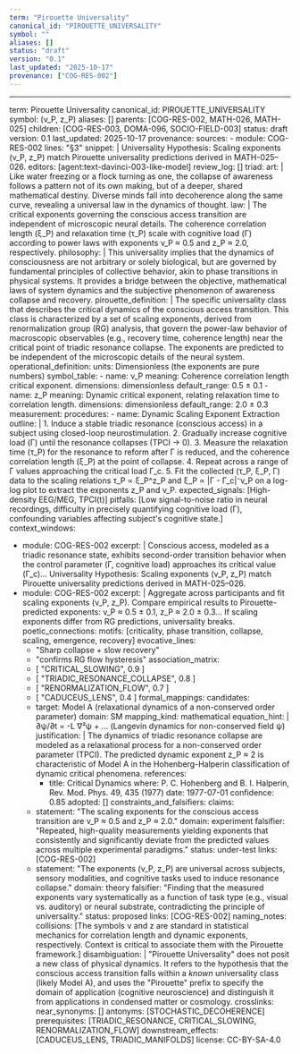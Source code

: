 ```yaml
---
term: "Pirouette Universality"
canonical_id: "PIROUETTE_UNIVERSALITY"
symbol: ""
aliases: []
status: "draft"
version: "0.1"
last_updated: "2025-10-17"
provenance: ["COG-RES-002"]
---
```


---
term: Pirouette Universality
canonical_id: PIROUETTE_UNIVERSALITY
symbol: (ν_P, z_P)
aliases: []
parents: [COG-RES-002, MATH-026, MATH-025]
children: [COG-RES-003, DOMA-096, SOCIO-FIELD-003]
status: draft
version: 0.1
last_updated: 2025-10-17
provenance:
  sources:
    - module: COG-RES-002
      lines: "§3"
      snippet: |
        Universality Hypothesis: Scaling exponents (ν_P, z_P) match Pirouette universality predictions derived in MATH-025–026.
  editors: [agent:text-davinci-003-like-model]
  review_log: []
triad:
  art: |
    Like water freezing or a flock turning as one, the collapse of awareness follows a pattern not of its own making, but of a deeper, shared mathematical destiny. Diverse minds fall into decoherence along the same curve, revealing a universal law in the dynamics of thought.
  law: |
    The critical exponents governing the conscious access transition are independent of microscopic neural details. The coherence correlation length (ξ_P) and relaxation time (τ_P) scale with cognitive load (Γ) according to power laws with exponents ν_P ≈ 0.5 and z_P ≈ 2.0, respectively.
  philosophy: |
    This universality implies that the dynamics of consciousness are not arbitrary or solely biological, but are governed by fundamental principles of collective behavior, akin to phase transitions in physical systems. It provides a bridge between the objective, mathematical laws of system dynamics and the subjective phenomenon of awareness collapse and recovery.
pirouette_definition: |
  The specific universality class that describes the critical dynamics of the conscious access transition. This class is characterized by a set of scaling exponents, derived from renormalization group (RG) analysis, that govern the power-law behavior of macroscopic observables (e.g., recovery time, coherence length) near the critical point of triadic resonance collapse. The exponents are predicted to be independent of the microscopic details of the neural system.
operational_definition:
  units: Dimensionless (the exponents are pure numbers)
  symbol_table:
    - name: ν_P
      meaning: Coherence correlation length critical exponent.
      dimensions: dimensionless
      default_range: 0.5 ± 0.1
    - name: z_P
      meaning: Dynamic critical exponent, relating relaxation time to correlation length.
      dimensions: dimensionless
      default_range: 2.0 ± 0.3
  measurement:
    procedures:
      - name: Dynamic Scaling Exponent Extraction
        outline: |
          1. Induce a stable triadic resonance (conscious access) in a subject using closed-loop neurostimulation.
          2. Gradually increase cognitive load (Γ) until the resonance collapses (TPCI → 0).
          3. Measure the relaxation time (τ_P) for the resonance to reform after Γ is reduced, and the coherence correlation length (ξ_P) at the point of collapse.
          4. Repeat across a range of Γ values approaching the critical load Γ_c.
          5. Fit the collected (τ_P, ξ_P, Γ) data to the scaling relations τ_P ∝ ξ_P^z_P and ξ_P ∝ |Γ - Γ_c|⁻ν_P on a log-log plot to extract the exponents z_P and ν_P.
        expected_signals: [High-density EEG/MEG, TPCI(t)]
        pitfalls: [Low signal-to-noise ratio in neural recordings, difficulty in precisely quantifying cognitive load (Γ), confounding variables affecting subject's cognitive state.]
context_windows:
  - module: COG-RES-002
    excerpt: |
      Conscious access, modeled as a triadic resonance state, exhibits second-order transition behavior when the control parameter (Γ, cognitive load) approaches its critical value (Γ_c)... Universality Hypothesis: Scaling exponents (ν_P, z_P) match Pirouette universality predictions derived in MATH-025–026.
  - module: COG-RES-002
    excerpt: |
      Aggregate across participants and fit scaling exponents (ν_P, z_P). Compare empirical results to Pirouette-predicted exponents: ν_P ≈ 0.5 ± 0.1, z_P ≈ 2.0 ± 0.3... If scaling exponents differ from RG predictions, universality breaks.
poetic_connections:
  motifs: [criticality, phase transition, collapse, scaling, emergence, recovery]
  evocative_lines:
    - "Sharp collapse + slow recovery"
    - "confirms RG flow hysteresis"
  association_matrix:
    - [ "CRITICAL_SLOWING", 0.9 ]
    - [ "TRIADIC_RESONANCE_COLLAPSE", 0.8 ]
    - [ "RENORMALIZATION_FLOW", 0.7 ]
    - [ "CADUCEUS_LENS", 0.4 ]
formal_mappings:
  candidates:
    - target: Model A (relaxational dynamics of a non-conserved order parameter)
      domain: SM
      mapping_kind: mathematical
      equation_hint: |
        ∂ψ/∂t = -L ∇²ψ + ...  (Langevin dynamics for non-conserved field ψ)
      justification: |
        The dynamics of triadic resonance collapse are modeled as a relaxational process for a non-conserved order parameter (TPCI). The predicted dynamic exponent z_P ≈ 2 is characteristic of Model A in the Hohenberg-Halperin classification of dynamic critical phenomena.
      references:
        - title: Critical Dynamics
          where: P. C. Hohenberg and B. I. Halperin, Rev. Mod. Phys. 49, 435 (1977)
          date: 1977-07-01
      confidence: 0.85
  adopted: []
constraints_and_falsifiers:
  claims:
    - statement: "The scaling exponents for the conscious access transition are ν_P ≈ 0.5 and z_P ≈ 2.0."
      domain: experiment
      falsifier: "Repeated, high-quality measurements yielding exponents that consistently and significantly deviate from the predicted values across multiple experimental paradigms."
      status: under-test
      links: [COG-RES-002]
    - statement: "The exponents (ν_P, z_P) are universal across subjects, sensory modalities, and cognitive tasks used to induce resonance collapse."
      domain: theory
      falsifier: "Finding that the measured exponents vary systematically as a function of task type (e.g., visual vs. auditory) or neural substrate, contradicting the principle of universality."
      status: proposed
      links: [COG-RES-002]
naming_notes:
  collisions: [The symbols ν and z are standard in statistical mechanics for correlation length and dynamic exponents, respectively. Context is critical to associate them with the Pirouette framework.]
  disambiguation: |
    "Pirouette Universality" does not posit a new class of physical dynamics. It refers to the hypothesis that the conscious access transition falls within a *known* universality class (likely Model A), and uses the "Pirouette" prefix to specify the domain of application (cognitive neuroscience) and distinguish it from applications in condensed matter or cosmology.
crosslinks:
  near_synonyms: []
  antonyms: [STOCHASTIC_DECOHERENCE]
  prerequisites: [TRIADIC_RESONANCE, CRITICAL_SLOWING, RENORMALIZATION_FLOW]
  downstream_effects: [CADUCEUS_LENS, TRIADIC_MANIFOLDS]
license: CC-BY-SA-4.0